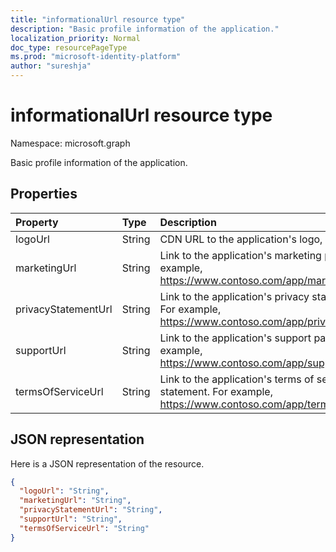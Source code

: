 ```yaml
---
title: "informationalUrl resource type"
description: "Basic profile information of the application."
localization_priority: Normal
doc_type: resourcePageType
ms.prod: "microsoft-identity-platform"
author: "sureshja"
---
```


# informationalUrl resource type

Namespace: microsoft.graph

Basic profile information of the application.

## Properties

| Property | Type | Description |
|:---------------|:--------|:----------|
|logoUrl|String|CDN URL to the application's logo, Read-only.|
|marketingUrl|String| Link to the application's marketing page. For example, https://www.contoso.com/app/marketing |
|privacyStatementUrl|String| Link to the application's privacy statement. For example, https://www.contoso.com/app/privacy |
|supportUrl|String| Link to the application's support page. For example, https://www.contoso.com/app/support |
|termsOfServiceUrl|String| Link to the application's terms of service statement. For example, https://www.contoso.com/app/termsofservice |

## JSON representation
Here is a JSON representation of the resource.

<!-- {
  "blockType": "resource",
  "optionalProperties": [

  ],
  "@odata.type": "microsoft.graph.informationalUrl"
}-->

```json
{
  "logoUrl": "String",
  "marketingUrl": "String",
  "privacyStatementUrl": "String",
  "supportUrl": "String",
  "termsOfServiceUrl": "String"
}

```


<!-- uuid: 8fcb5dbc-d5aa-4681-8e31-b001d5168d79
2015-10-25 14:57:30 UTC -->
<!--
{
  "type": "#page.annotation",
  "description": "informationalUrl resource",
  "keywords": "",
  "section": "documentation",
  "tocPath": "",
  "suppressions": []
}
-->

